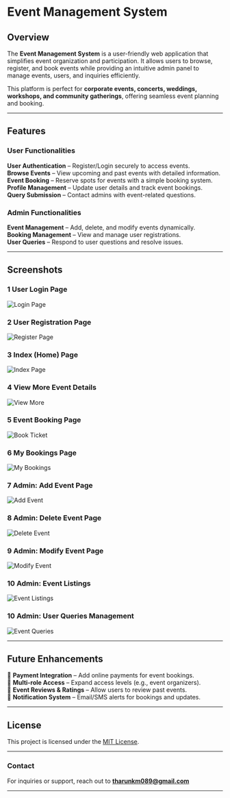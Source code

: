 #  Event Management System  

##  Overview  

The **Event Management System** is a user-friendly web application that simplifies event organization and participation. It allows users to browse, register, and book events while providing an intuitive admin panel to manage events, users, and inquiries efficiently.  

This platform is perfect for **corporate events, concerts, weddings, workshops, and community gatherings**, offering seamless event planning and booking.  

---

##  Features  

###  **User Functionalities**  
 **User Authentication** – Register/Login securely to access events.  
 **Browse Events** – View upcoming and past events with detailed information.  
 **Event Booking** – Reserve spots for events with a simple booking system.  
 **Profile Management** – Update user details and track event bookings.  
 **Query Submission** – Contact admins with event-related questions.  

###  **Admin Functionalities**  
 **Event Management** – Add, delete, and modify events dynamically.  
 **Booking Management** – View and manage user registrations.  
 **User Queries** – Respond to user questions and resolve issues.  

---

##  Screenshots  

### 1 **User Login Page**  
![Login Page](event_booking/img/login.png)

### 2 **User Registration Page**  
![Register Page](event_booking/img/register.png)

### 3 **Index (Home) Page**  
![Index Page](event_booking/img/index.png)

### 4 **View More Event Details**  
![View More](event_booking/img/viewmore.png)

### 5 **Event Booking Page**  
![Book Ticket](event_booking/img/bookticket.png)

### 6 **My Bookings Page**  
![My Bookings](event_booking/img/mybookings.png)

### 7 **Admin: Add Event Page**  
![Add Event](event_booking/img/add.png)

### 8 **Admin: Delete Event Page**  
![Delete Event](event_booking/img/delete.png)

### 9 **Admin: Modify Event Page**  
![Modify Event](event_booking/img/modify.png)

### 10 **Admin: Event Listings**  
![Event Listings](event_booking/img/eventlist.png)

### 10 **Admin: User Queries Management**  
![Event Queries](event_booking/img/query.png)

---

##  Future Enhancements  

🔹 **Payment Integration** – Add online payments for event bookings.  
🔹 **Multi-role Access** – Expand access levels (e.g., event organizers).  
🔹 **Event Reviews & Ratings** – Allow users to review past events.  
🔹 **Notification System** – Email/SMS alerts for bookings and updates.  

---

##  License  
This project is licensed under the [MIT License](LICENSE).  

---

###  Contact  
For inquiries or support, reach out to **tharunkm089@gmail.com**  

---
